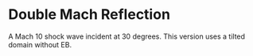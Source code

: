 # Double Mach Reflection

A Mach 10 shock wave incident at 30 degrees. This version uses a tilted domain without EB.